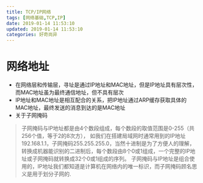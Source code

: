 ```yaml
---
title: TCP/IP网络
tags: [网络基础,TCP,IP]
date: 2019-01-14 11:53:10
updated: 2019-01-14 11:53:10
categories: 好奇尚异
---
```

# 网络地址
- 在网络层和传输层，寻址是通过IP地址和MAC地址，但是IP地址具有层次性，而MAC地址虽为最终通信地址，但不具有层次
- IP地址和MAC地址是相互配合的关系，把IP地址通过ARP缓存获取具体的MAC地址，最终发送的消息到达的是MAC地址
- 关于子网掩码
> 子网掩码与IP地址都是由4个数段组成，每个数段的取值范围是0-255（共256个值，等于2的8次方），
如我们在搭建局域网时通常用到的IP地址192.168.1.1，子网掩码255.255.255.0，当然十进制是为了方便人的理解，
转换成机器能识别的二进制后，每个数段由8个0或1组成，一个完整的IP地址或子网掩码就转换成32个0或1组成的序列。
子网掩码与IP地址是组合使用的，IP地址我们都知道是计算机在网络内的唯一标识，而子网掩码顾名思义是用于划分子网的.

